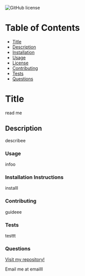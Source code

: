 ![GitHub license](https://img.shields.io/badge/license-MIT-blue.svg)
# Table of Contents
- [Title](#Title)
- [Description](##Description)
- [Installation](###Installation)
- [Usage](###Usage)
- [License](#!GitHub})
- [Contributing](###Contributing)
- [Tests](###Tests)
- [Questions](###Questions)

# Title
read me
## Description
describee
### Usage
infoo
### Installation Instructions
installl
### Contributing
guideee
### Tests
testtt
### Questions

[Visit my repository!](https://www.github.com/alexemrob)

Email me at emailll